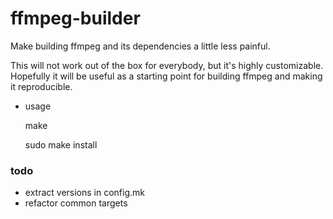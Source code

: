 ffmpeg-builder
==============

Make building ffmpeg and its dependencies a little less painful.

This will not work out of the box for everybody, but it's highly customizable.
Hopefully it will be useful as a starting point for building ffmpeg and 
making it reproducible.

* usage

     make 

     sudo make install

### todo
* extract versions in config.mk
* refactor common targets
